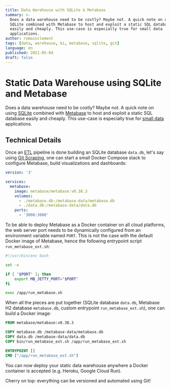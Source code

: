 ```yaml
---
title: Data Warehouse with SQLite & Metabase
summary: >-
  Does a data warehouse need to be costly? Maybe not. A quick note on using
  SQLite combined with Metabase to host and exploit a static SQL database
  easily and cheaply. This use-case is especially true for small data
  applications.
author: romainclement
tags: [data, warehouse, bi, metabase, sqlite, git]
language: en
published: 2021-05-04
draft: false
---
```


# Static Data Warehouse using SQLite and Metabase

Does a data warehouse need to be costly? Maybe not. A quick note on using
[SQLite][sqlite] combined with [Metabase][metabase] to host and exploit a
static SQL database easily and cheaply. This use-case is especially true
for [small data][small-data] applications.

## Technical Details

Once an [ETL](etl) pipeline is done building an SQLite database `data.db`,
let's say using [Git Scraping][git-scraping], one can start a small Docker
Compose stack to configure Metabase, build visualizations and dashboards:

```yaml
version: '3'

services:
  metabase:
    image: metabase/metabase:v0.38.3
    volumes:
      - ./metabase.db:/metabase-data/metabase.db
      - ./data.db:/metabase-data/data.db
    ports:
      - '3000:3000'
```

To be able to deploy Metabase as a Docker container on all cloud platforms,
the web server port needs to be dynamically configured from an environment variable
named `PORT`. This is not the case with the default Docker image of Metabase,
hence the following entrypoint script `run_metabase_ext.sh`:

```bash
#!/usr/bin/env bash

set -e

if [ "$PORT" ]; then
    export MB_JETTY_PORT="$PORT"
fi

exec /app/run_metabase.sh
```

When all the pieces are put together (SQLite database `data.db`,
Metabase H2 database `metabase.db`, custom entrypoint `run_metabase_ext.sh`),
one can build a Docker image:

```dockerfile
FROM metabase/metabase:v0.38.3

COPY metabase.db /metabase-data/metabase.db
COPY data.db /metabase-data/data.db
COPY bin/run_metabase_ext.sh /app/run_metabase_ext.sh

ENTRYPOINT []
CMD ["/app/run_metabase_ext.sh"]
```

You can now deploy your static data warehouse anywhere a Docker container
is accepted (e.g. Heroku, Google Cloud Run).

Cherry on top: everything can be versioned and automated using Git!

[small-data]: https://en.wikipedia.org/wiki/Small_data 'Wikipedia - Small Data'
[sqlite]: https://sqlite.org 'SQLite'
[metabase]: https://www.metabase.com 'Metabase'
[etl]: https://en.wikipedia.org/wiki/Extract,_transform,_load 'Wikipedia - Extract, transform, load'
[git-scraping]: https://simonwillison.net/2020/Oct/9/git-scraping/ 'Simon Willison - Git Scraping'
